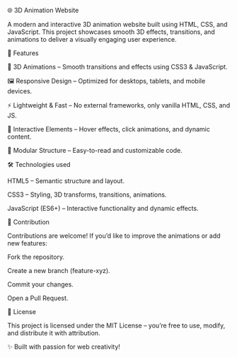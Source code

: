 🌐 3D Animation Website

A modern and interactive 3D animation website built using HTML, CSS, and JavaScript.
This project showcases smooth 3D effects, transitions, and animations to deliver a visually engaging user experience.


🚀 Features

🎨 3D Animations – Smooth transitions and effects using CSS3 & JavaScript.

🖼️ Responsive Design – Optimized for desktops, tablets, and mobile devices.

⚡ Lightweight & Fast – No external frameworks, only vanilla HTML, CSS, and JS.

🌌 Interactive Elements – Hover effects, click animations, and dynamic content.

🧩 Modular Structure – Easy-to-read and customizable code.


🛠️ Technologies used

HTML5 – Semantic structure and layout.

CSS3 – Styling, 3D transforms, transitions, animations.

JavaScript (ES6+) – Interactive functionality and dynamic effects.

🤝 Contribution

Contributions are welcome! If you’d like to improve the animations or add new features:

Fork the repository.

Create a new branch (feature-xyz).

Commit your changes.

Open a Pull Request.

📜 License

This project is licensed under the MIT License – you’re free to use, modify, and distribute it with attribution.

✨ Built with passion for web creativity!
